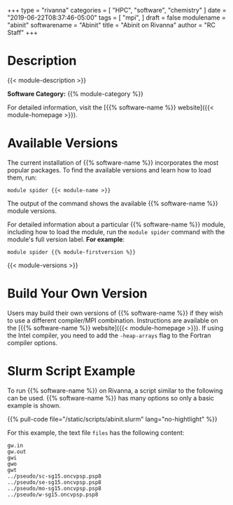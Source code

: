 +++
type = "rivanna"
categories = [
  "HPC",
  "software",
  "chemistry"
]
date = "2019-06-22T08:37:46-05:00"
tags = [
  "mpi",
]
draft = false
modulename = "abinit"
softwarename = "Abinit"
title = "Abinit on Rivanna"
author = "RC Staff"
+++

# Description

{{< module-description >}}

**Software Category:** {{% module-category %}}

For detailed information, visit the [{{% software-name %}} website]({{< module-homepage >}}).

# Available Versions
The current installation of {{% software-name %}} incorporates the most popular packages. To find the available versions and learn how to load them, run:

```
module spider {{< module-name >}}
```

The output of the command shows the available {{% software-name %}} module versions.

For detailed information about a particular {{% software-name %}} module, including how to load the module, run the `module spider` command with the module's full version label. __For example__:
```
module spider {{% module-firstversion %}}
```

{{< module-versions >}}

# Build Your Own Version

Users may build their own versions of {{% software-name %}} if they wish to use a different compiler/MPI combination. Instructions are available on the [{{% software-name %}} website]({{< module-homepage >}}). If using the Intel compiler, you need to add the `-heap-arrays` flag to the Fortran compiler options.

# Slurm Script Example

To run {{% software-name %}} on Rivanna, a script similar to the following can be used. {{% software-name %}} has many options so only a basic example is shown.

{{% pull-code file="/static/scripts/abinit.slurm" lang="no-hightlight" %}}

For this example, the text file `files` has the following content:

```
gw.in
gw.out
gwi
gwo
gwt
../pseudo/sc-sg15.oncvpsp.psp8
../pseudo/se-sg15.oncvpsp.psp8
../pseudo/mo-sg15.oncvpsp.psp8
../pseudo/w-sg15.oncvpsp.psp8
```
